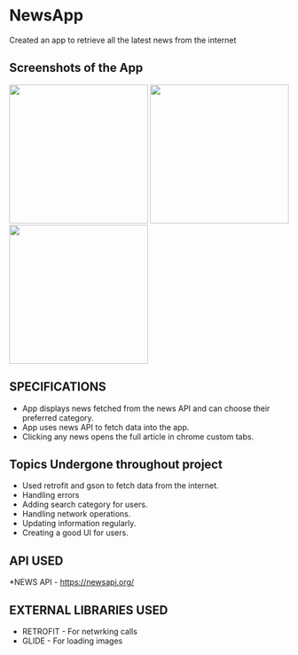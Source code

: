 # NewsApp

Created an app to retrieve all the latest news from the internet

## Screenshots of the App
<img src="https://user-images.githubusercontent.com/76839436/103455684-0052a400-4d15-11eb-8881-c1f52b1152bd.PNG" width="250"/> <img src="https://user-images.githubusercontent.com/76839436/103455719-44de3f80-4d15-11eb-9375-66d76308888f.PNG" width="250"/> <img src="https://user-images.githubusercontent.com/76839436/103460814-60f6d680-4d3f-11eb-9ffd-75bb97780bcd.PNG" width="250"/>

## SPECIFICATIONS

* App displays news fetched from the news API and can choose their preferred category.
* App uses news API to fetch data into the app.
* Clicking any news opens the full article in chrome custom tabs.

## Topics Undergone throughout project

* Used retrofit and gson to fetch data from the internet.
* Handling errors 
* Adding search category for users.
* Handling network operations.
* Updating information regularly.
* Creating a good UI for users.

## API USED

*NEWS API - https://newsapi.org/

## EXTERNAL LIBRARIES USED

* RETROFIT - For netwrking calls
* GLIDE - For loading images
